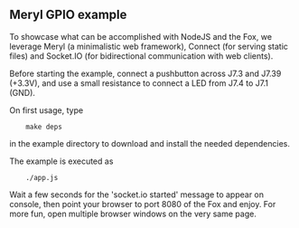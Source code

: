 Meryl GPIO example
------------------

To showcase what can be accomplished with NodeJS and the Fox, we
leverage Meryl (a minimalistic web framework), Connect (for serving
static files) and Socket.IO (for bidirectional communication with web
clients).

Before starting the example, connect a pushbutton across J7.3 and
J7.39 (+3.3V), and use a small resistance to connect a LED from
J7.4 to J7.1 (GND).

On first usage, type

        make deps

in the example directory to download and install the needed
dependencies.

The example is executed as

        ./app.js

Wait a few seconds for the 'socket.io started' message to appear
on console, then point your browser to port 8080 of the Fox and
enjoy. For more fun, open multiple browser windows on the very
same page.
